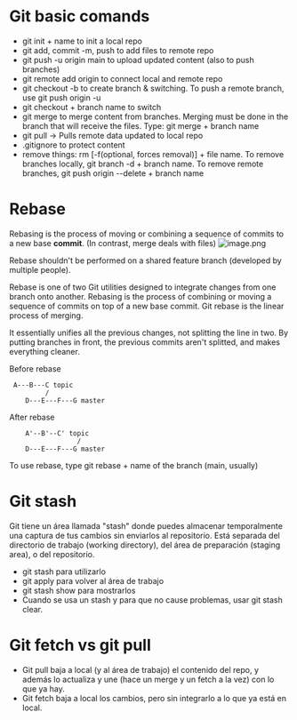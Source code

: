 # Git basic comands

* git init + name to init a local repo
* git add, commit -m, push to add files to remote repo
* git push -u origin main to upload updated content (also to push branches)
* git remote add origin <host-or-remoteURL> to connect local and remote repo
* git checkout -b to create branch & switching. To push a remote branch, use git push origin -u <branchname>
* git checkout + branch name to switch
* git merge to merge content from branches. Merging must be done in the branch that will receive the files. Type: git merge + branch name
* git pull -> Pulls remote data updated to local repo
* .gitignore to protect content
* remove things: rm [-f(optional, forces removal)] + file name. To remove branches locally, git branch -d + branch name. To remove remote branches, git push origin --delete + branch name

# Rebase

Rebasing is the process of moving or combining a sequence of commits to a new base **commit**. (In contrast, merge deals with files)
![image.png](https://wac-cdn.atlassian.com/dam/jcr:4e576671-1b7f-43db-afb5-cf8db8df8e4a/01%20What%20is%20git%20rebase.svg?cdnVersion=1543)

Rebase shouldn't be performed on a shared feature branch (developed by multiple people).

Rebase is one of two Git utilities designed to integrate changes from one branch onto another. Rebasing is the process of combining or moving a sequence of commits on top of a new base commit. Git rebase is the linear process of merging.

It essentially unifies all the previous changes, not splitting the line in two. By putting branches in front, the previous commits aren't splitted, and makes everything cleaner.

Before rebase

```
 A---B---C topic
         /
    D---E---F---G master
```

After rebase
```
    A'--B'--C' topic
                 /
    D---E---F---G master
```
To use rebase, type git rebase + name of the branch (main, usually)

# Git stash

Git tiene un área llamada "stash" donde puedes almacenar temporalmente una captura de tus cambios sin enviarlos al repositorio. Está separada del directorio de trabajo (working directory), del área de preparación (staging area), o del repositorio.

* git stash para utilizarlo
* git apply para volver al área de trabajo
* git stash show para mostrarlos
* Cuando se usa un stash y para que no cause problemas, usar git stash clear.

# Git fetch vs git pull

* Git pull baja a local (y al área de trabajo) el contenido del repo, y además lo actualiza y une (hace un merge y un fetch a la vez) con lo que ya hay.
* Git fetch baja a local los cambios, pero sin integrarlo a lo que ya está en local.